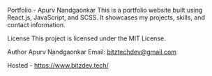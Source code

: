
Portfolio - Apurv Nandgaonkar
This is a portfolio website built using React.js, JavaScript, and SCSS. It showcases my projects, skills, and contact information.

License
This project is licensed under the MIT License.

Author
Apurv Nandgaonkar
Email: bitztechdev@gmail.com

Hosted - https://www.bitzdev.tech/
